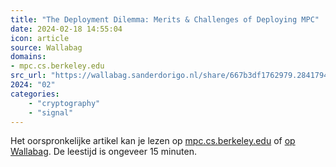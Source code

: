 ```yaml
---
title: "The Deployment Dilemma: Merits & Challenges of Deploying MPC"
date: 2024-02-18 14:55:04
icon: article
source: Wallabag
domains:
- mpc.cs.berkeley.edu
src_url: "https://wallabag.sanderdorigo.nl/share/667b3df1762979.28417947"
2024: "02"
categories:
    - "cryptography"
    - "signal"
---
```

Het oorspronkelijke artikel kan je lezen op [mpc.cs.berkeley.edu](https://mpc.cs.berkeley.edu/blog/deployment-dilemma.html?ref=words.filippo.io#signal) of [op Wallabag](https://wallabag.sanderdorigo.nl/share/667b3df1762979.28417947). De leestijd is ongeveer 15 minuten.